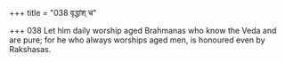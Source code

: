 +++
title = "038 वृद्धांश् च"

+++
038	Let him daily worship aged Brahmanas who know the Veda and are pure; for he who always worships aged men, is honoured even by Rakshasas.